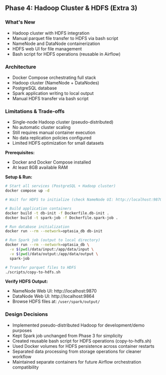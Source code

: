 ## Phase 4: Hadoop Cluster & HDFS (Extra 3)

### What's New
- Hadoop cluster with HDFS integration
- Manual parquet file transfer to HDFS via bash script
- NameNode and DataNode containerization
- HDFS web UI for file management
- Bash script for HDFS operations (reusable in Airflow)

### Architecture
- Docker Compose orchestrating full stack
- Hadoop cluster (NameNode + DataNodes)
- PostgreSQL database
- Spark application writing to local output
- Manual HDFS transfer via bash script

### Limitations & Trade-offs
- Single-node Hadoop cluster (pseudo-distributed)
- No automatic cluster scaling
- Still requires manual container execution
- No data replication policies configured
- Limited HDFS optimization for small datasets

**Prerequisites:**
- Docker and Docker Compose installed
- At least 8GB available RAM

**Setup & Run:**
```bash
# Start all services (PostgreSQL + Hadoop cluster)
docker compose up -d

# Wait for HDFS to initialize (check NameNode UI: http://localhost:9870)

# Build application containers
docker build -t db-init -f Dockerfile.db-init .
docker build -t spark-job -f Dockerfile.spark-job .

# Run database initialization
docker run --rm --network=optasia_db db-init

# Run Spark job (output to local directory)
docker run --rm --network=optasia_db \
  -v $(pwd)/data/input:/app/data/input \
  -v $(pwd)/data/output:/app/data/output \
  spark-job

# Transfer parquet files to HDFS
./scripts/copy-to-hdfs.sh
```

**Verify HDFS Output:**
- NameNode Web UI: http://localhost:9870
- DataNode Web UI: http://localhost:9864
- Browse HDFS files at: `/user/spark/output/`

### Design Decisions
- Implemented pseudo-distributed Hadoop for development/demo purposes
- Kept Spark job unchanged from Phase 3 for simplicity
- Created reusable bash script for HDFS operations (copy-to-hdfs.sh)
- Used Docker volumes for HDFS persistence across container restarts
- Separated data processing from storage operations for cleaner workflow
- Maintained separate containers for future Airflow orchestration compatibility